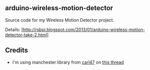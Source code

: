 arduino-wireless-motion-detector
------

Source code for my Wireless Motion Detector project.

Details: [http://rsbpi.blogspot.com/2013/01/arduino-wireless-motion-detector-take-2.html]

Credits
------

* I'm using manchester library from [carl47](http://arduino.cc/forum/index.php?action=profile;u=14566) on 
[this thread](http://arduino.cc/forum/index.php/topic,63755.0.html)
